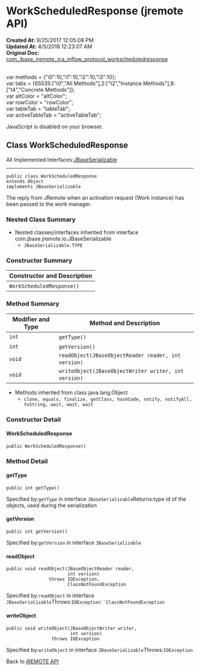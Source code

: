 # WorkScheduledResponse (jremote API)

**Created At:** 9/25/2017 12:05:08 PM  
**Updated At:** 4/5/2018 12:23:07 AM  
**Original Doc:** [com_jbase_jremote_jca_inflow_protocol_workscheduledresponse](https://docs.jbase.com/39264-protocol/com_jbase_jremote_jca_inflow_protocol_workscheduledresponse)  

<!--<br>    try {<br>        if (location.href.indexOf('is-external=true') == -1) {<br>            parent.document.title="WorkScheduledResponse (jremote   API)";<br>        }<br>    }<br>    catch(err) {<br>    }<br>//--><br>var methods = {"i0":10,"i1":10,"i2":10,"i3":10};<br>var tabs = {65535:["t0","All Methods"],2:["t2","Instance Methods"],8:["t4","Concrete Methods"]};<br>var altColor = "altColor";<br>var rowColor = "rowColor";<br>var tableTab = "tableTab";<br>var activeTableTab = "activeTableTab";
JavaScript is disabled on your browser.



## Class WorkScheduledResponse

All Implemented Interfaces:[JBaseSerializable](./../../../../io/jbaseserializable-%28jremote-api%29 "interface in com.jbase.jremote.io")
* * *


```
public class WorkScheduledResponse
extends Object
implements JBaseSerializable
```

The reply from JRemote when an activation request (Work instance) has been passed to the work manager.

### Nested Class Summary

- Nested classes/interfaces inherited from interface com.jbase.jremote.io.JBaseSerializable
    - `JBaseSerializable.TYPE`






### Constructor Summary


| Constructor and Description<br> |
| --- |
| `WorkScheduledResponse()` <br> |






### Method Summary


| Modifier and Type<br> | Method and Description<br> |
| --- | --- |
| `int`<br> | `getType()` <br> |
| `int`<br> | `getVersion()` <br> |
| `void`<br> | `readObject(JBaseObjectReader reader, int version)` <br> |
| `void`<br> | `writeObject(JBaseObjectWriter writer, int version)` <br> |


- Methods inherited from class java.lang.Object
    - `clone, equals, finalize, getClass, hashCode, notify, notifyAll, toString, wait, wait, wait`

### Constructor Detail

#### WorkScheduledResponse

```
public WorkScheduledResponse()
```



### 


### Method Detail

#### getType

```
public int getType()
```
Specified by:`getType` in interface `JBaseSerializable`Returns:type id of the objects, used during the serialization
#### getVersion

```
public int getVersion()
```
Specified by:`getVersion` in interface `JBaseSerializable`
#### readObject

```
public void readObject(JBaseObjectReader reader,
                       int version)
                throws IOException,
                       ClassNotFoundException
```
Specified by:`readObject` in interface `JBaseSerializable`Throws:`IOException``ClassNotFoundException`
#### writeObject

```
public void writeObject(JBaseObjectWriter writer,
                        int version)
                 throws IOException
```
Specified by:`writeObject` in interface `JBaseSerializable`Throws:`IOException`

Back to [jREMOTE API](com_jbase_jremote_package-summary)


